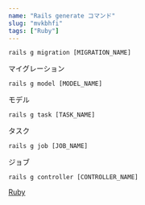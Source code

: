 ```yaml
---
name: "Rails generate コマンド"
slug: "mvkbhfi"
tags: ["Ruby"]
---
```


```
rails g migration [MIGRATION_NAME]
```

マイグレーション

```
rails g model [MODEL_NAME]
```

モデル

```
rails g task [TASK_NAME]
```

タスク

```
rails g job [JOB_NAME]
```

ジョブ

```
rails g controller [CONTROLLER_NAME]
```

[Ruby](https://hackersheet.com/rrombjd/sheets/ovxbnoj)


